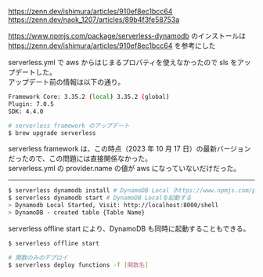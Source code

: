 <https://zenn.dev/ishimura/articles/910ef8ec1bcc64>
<https://zenn.dev/naok_1207/articles/89b4f3fe58753a>

https://www.npmjs.com/package/serverless-dynamodb のインストールは https://zenn.dev/ishimura/articles/910ef8ec1bcc64 を参考にした

serverless.yml で aws からはじまるプロパティを使えなかったので sls をアップデートした。  
アップデート前の情報は以下の通り。

```sh
Framework Core: 3.35.2 (local) 3.35.2 (global)
Plugin: 7.0.5
SDK: 4.4.0
```

```sh
# serverless framework のアップデート
$ brew upgrade serverless
```

serverless framework は、この時点（2023 年 10 月 17 日）の最新バージョンだったので、この問題には直接関係なかった。  
serverless.yml の provider.name の値が aws になっていないだけだった。

---

```sh
$ serverless dynamodb install # DynamoDB Local（https://www.npmjs.com/package/serverless-dynamodb）をインストールする
$ serverless dynamodb start # DynamoDB Localを起動する
> Dynamodb Local Started, Visit: http://localhost:8000/shell
> DynamoDB - created table {Table Name}
```

serverless offline start により、DynamoDB も同時に起動することもできる。

```sh
$ serverless offline start
```

```sh
# 関数のみのデプロイ
$ serverless deploy functions -f [関数名]
```
